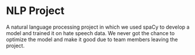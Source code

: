 # NLP Project

A natural language processing project in which we used spaCy to develop a model and trained it on hate speech data.
We never got the chance to optimize the model and make it good due to team members leaving the project. 
